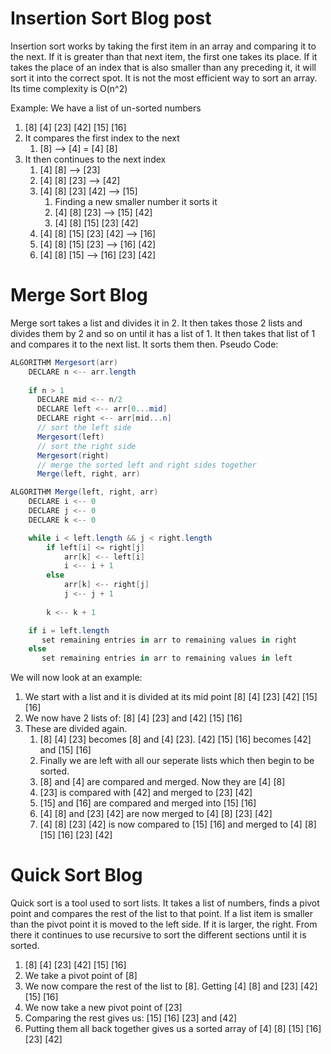 

# Insertion Sort Blog post

Insertion sort works by taking the first item in an array and comparing it to the next. If it is greater than that next item, the first one takes its place. If it takes the place of an index that is also smaller than any preceding it, it will sort it into the correct spot.
It is not the most efficient way to sort an array. Its time complexity is O(n^2)

Example: We have a list of un-sorted numbers

1. [8] [4] [23] [42] [15] [16]
2. It compares the first index to the next
    1. [8] --> [4] = [4] [8]
3. It then continues to the next index
    1. [4] [8] --> [23]
    2. [4] [8] [23] --> [42]
    3. [4] [8] [23] [42] --> [15]
        1. Finding a new smaller number it sorts it
        2. [4] [8] [23] --> [15] [42]
        3. [4] [8] [15] [23] [42]
    4. [4] [8] [15] [23] [42] --> [16]
    5. [4] [8] [15] [23] --> [16] [42]
    6. [4] [8] [15] --> [16] [23] [42]


# Merge Sort Blog

Merge sort takes a list and divides it in 2. It then takes those 2 lists and divides them by 2 and so on until it has a list of 1. It then takes that list of 1 and compares it to the next list. It sorts them then.
Pseudo Code:

```C#
ALGORITHM Mergesort(arr)
    DECLARE n <-- arr.length
           
    if n > 1
      DECLARE mid <-- n/2
      DECLARE left <-- arr[0...mid]
      DECLARE right <-- arr[mid...n]
      // sort the left side
      Mergesort(left)
      // sort the right side
      Mergesort(right)
      // merge the sorted left and right sides together
      Merge(left, right, arr)

ALGORITHM Merge(left, right, arr)
    DECLARE i <-- 0
    DECLARE j <-- 0
    DECLARE k <-- 0

    while i < left.length && j < right.length
        if left[i] <= right[j]
            arr[k] <-- left[i]
            i <-- i + 1
        else
            arr[k] <-- right[j]
            j <-- j + 1
            
        k <-- k + 1

    if i = left.length
       set remaining entries in arr to remaining values in right
    else
       set remaining entries in arr to remaining values in left

```

We will now look at an example:

1. We start with a list and it is divided at its mid point [8] [4] [23] [42] [15] [16]
2. We now have 2 lists of: [8] [4] [23] and [42] [15] [16]
3. These are divided again.
    1. [8] [4] [23] becomes [8] and [4] [23]. [42] [15] [16] becomes [42] and [15] [16]
    2. Finally we are left with all our seperate lists which then begin to be sorted. 
    3. [8] and [4] are compared and merged. Now they are [4] [8]
    4. [23] is compared with [42] and merged to [23] [42]
    5. [15] and [16] are compared and merged into [15] [16]
    6. [4] [8] and [23] [42] are now merged to [4] [8] [23] [42]
    7. [4] [8] [23] [42] is now compared to [15] [16] and merged to [4] [8] [15] [16] [23] [42]


# Quick Sort Blog

Quick sort is a tool used to sort lists. It takes a list of numbers, finds a pivot point and compares the rest of the list to that point. If a list item is smaller than the pivot point it is moved to the left side. If it is larger, the right. From there it continues to use recursive to sort the different sections until it is sorted. 

1. [8] [4] [23] [42] [15] [16]
2. We take a pivot point of [8] 
3. We now compare the rest of the list to [8]. Getting [4] [8] and [23] [42] [15] [16]
4. We now take a new pivot point of [23]
5. Comparing the rest gives us: [15] [16] [23] and [42] 
6. Putting them all back together gives us a sorted array of [4] [8] [15] [16] [23] [42]